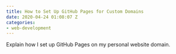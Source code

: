 ```yaml
---
title: How to Set Up GitHub Pages for Custom Domains
date: 2020-04-24 01:08:07 Z
categories:
- web-development
---
```


Explain how I set up GitHub Pages on my personal website domain.
